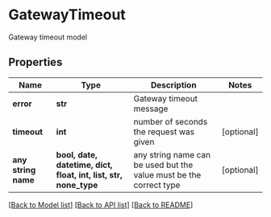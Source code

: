 # GatewayTimeout

Gateway timeout model

## Properties
Name | Type | Description | Notes
------------ | ------------- | ------------- | -------------
**error** | **str** | Gateway timeout message | 
**timeout** | **int** | number of seconds the request was given | [optional] 
**any string name** | **bool, date, datetime, dict, float, int, list, str, none_type** | any string name can be used but the value must be the correct type | [optional]

[[Back to Model list]](../README.md#documentation-for-models) [[Back to API list]](../README.md#documentation-for-api-endpoints) [[Back to README]](../README.md)


